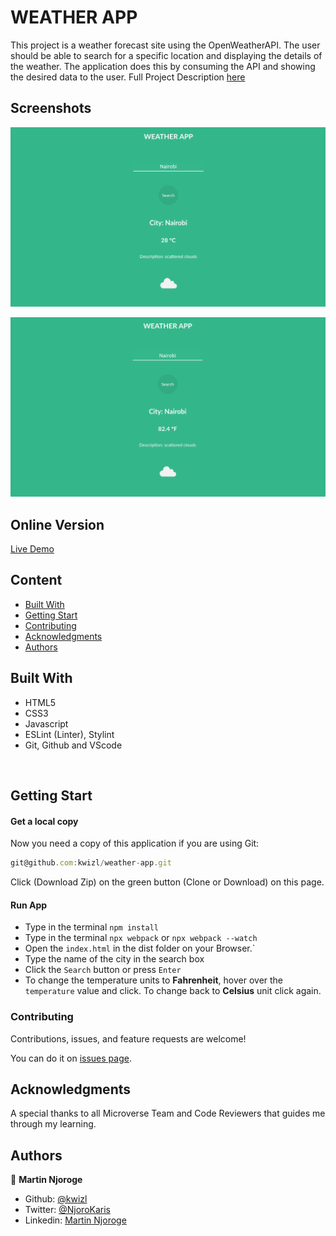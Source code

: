 # WEATHER APP

This project is a weather forecast site using the OpenWeatherAPI. The user should be able to search for a specific location and displaying the details of the weather. The application does this by consuming the API and showing the desired data to the user. Full Project Description [here](https://www.theodinproject.com/courses/javascript/lessons/weather-app)

## Screenshots

![screenshot](./dist/img/screenshot-1.png)


![screenshot](./dist/img/screenshot-2.png)

## Online Version
 [Live Demo ](https://kwizl.github.io/weather-app/)

## Content

* [Built With](#built-with)
* [Getting Start](#getting-start)
* [Contributing](#contributing)
* [Acknowledgments](#acknowledgments)
* [Authors](#authors)

## Built With

- HTML5
- CSS3
- Javascript
- ESLint (Linter), Stylint
- Git, Github and VScode
<br>

## Getting Start

#### Get a local copy
Now you need a copy of this application if you are using Git:
```js
git@github.com:kwizl/weather-app.git
```
Click (Download Zip) on the green button (Clone or Download) on this page.

#### Run App

- Type in the terminal `npm install`
- Type in the terminal `npx webpack` or `npx webpack --watch`
- Open the `index.html` in the dist folder on your Browser.`
- Type the name of the city in the search box
- Click the `Search` button or press `Enter`
- To change the temperature units to **Fahrenheit**, hover over the `temperature` value and click.
  To change back to **Celsius** unit click again.

### Contributing

Contributions, issues, and feature requests are welcome!

You can do it on [issues page](issues/).

## Acknowledgments

A special thanks to all Microverse Team and Code Reviewers that guides me through my learning.

## Authors

👤 **Martin Njoroge**

- Github: [@kwizl](https://github.com/kwizl)
- Twitter: [@NjoroKaris](https://twitter.com/NjoroKaris)
- Linkedin: [Martin Njoroge](https://www.linkedin.com/in/martin-kariuki-njoroge/)
